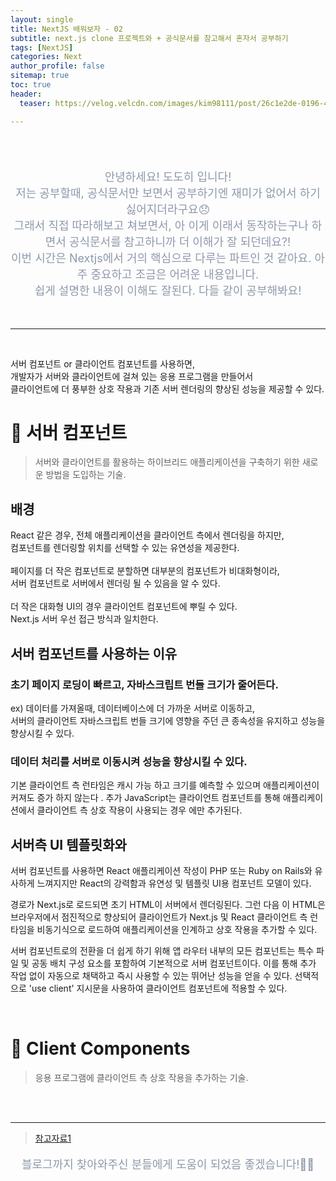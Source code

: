 ```yaml
---
layout: single
title: NextJS 배워보자 - 02
subtitle: next.js clone 프로젝트와 + 공식문서를 참고해서 혼자서 공부하기
tags: [NextJS]
categories: Next
author_profile: false
sitemap: true
toc: true
header:
  teaser: https://velog.velcdn.com/images/kim98111/post/26c1e2de-0196-4e2c-912f-e5e881679459/image.png

---
```


<br/>
<br/>

<p align="center"  style="color:#8E99AB; font-size :18px">안녕하세요! 도도히 입니다! <br/>저는 공부할때, 공식문서만 보면서 공부하기엔 재미가 없어서 하기 싫어지더라구요😞<br/>
그래서 직접 따라해보고 쳐보면서, 아 이게 이래서 동작하는구나 하면서 공식문서를 참고하니까 더 이해가 잘 되던데요?!<br/>
이번 시간은 Nextjs에서 거의 핵심으로 다루는 파트인 것 같아요. 아주 중요하고 조금은 어려운 내용입니다.<br/>
쉽게 설명한 내용이 이해도 잘된다. 다들 같이 공부해봐요!</p>

<br/>

---

<br/>

서버 컴포넌트 or 클라이언트 컴포넌트를 사용하면,<br/>
개발자가 서버와 클라이언트에 걸쳐 있는 응용 프로그램을 만들어서<br/>
클라이언트에 더 풍부한 상호 작용과 기존 서버 렌더링의 향상된 성능을 제공할 수 있다.<br/>

# 📌 서버 컴포넌트

> 서버와 클라이언트를 활용하는 하이브리드 애플리케이션을 구축하기 위한 새로운 방법을 도입하는 기술.

## 배경

React 같은 경우, 전체 애플리케이션을 클라이언트 측에서 렌더링을 하지만,<br/>
컴포넌트를 렌더링할 위치를 선택할 수 있는 유연성을 제공한다.<br/>
<br/>
페이지를 더 작은 컴포넌트로 분할하면 대부분의 컴포넌트가 비대화형이라,<br/>
서버 컴포넌트로 서버에서 렌더링 될 수 있음을 알 수 있다.<br/>
<br/>
더 작은 대화형 UI의 경우 클라이언트 컴포넌트에 뿌릴 수 있다. <br/>
Next.js 서버 우선 접근 방식과 일치한다.<br/>


## 서버 컴포넌트를 사용하는 이유

### 초기 페이지 로딩이 빠르고, 자바스크립트 번들 크기가 줄어든다.

ex) 데이터를 가져올때, 데이터베이스에 더 가까운 서버로 이동하고,<br/>
서버의 클라이언트 자바스크립트 번들 크기에 영향을 주던 큰 종속성을 유지하고 성능을 향상시킬 수 있다.

### 데이터 처리를 서버로 이동시켜 성능을 향상시킬 수 있다.

기본 클라이언트 측 런타임은 캐시 가능 하고 크기를 예측할 수 있으며 애플리케이션이 커져도 증가 하지 않는다 . 
추가 JavaScript는 클라이언트 컴포넌트를 통해 애플리케이션에서 클라이언트 측 상호 작용이 사용되는 경우 에만 추가된다.

## 서버측 UI 템플릿화와

서버 컴포넌트를 사용하면 React 애플리케이션 작성이 PHP 또는 Ruby on Rails와 유사하게 느껴지지만 
React의 강력함과 유연성 및 템플릿 UI용 컴포넌트 모델이 있다.



경로가 Next.js로 로드되면 초기 HTML이 서버에서 렌더링된다. 
그런 다음 이 HTML은 브라우저에서 점진적으로 향상되어 클라이언트가 Next.js 및 React 클라이언트 측 런타임을 비동기식으로 로드하여 애플리케이션을 인계하고 상호 작용을 추가할 수 있다.

서버 컴포넌트로의 전환을 더 쉽게 하기 위해 앱 라우터 내부의 모든 컴포넌트는 특수 파일 및 공동 배치 구성 요소를 포함하여 기본적으로 서버 컴포넌트이다. 
이를 통해 추가 작업 없이 자동으로 채택하고 즉시 사용할 수 있는 뛰어난 성능을 얻을 수 있다. 
선택적으로 'use client' 지시문을 사용하여 클라이언트 컴포넌트에 적용할 수 있다.
  
<br/>

# 📌 Client Components

> 응용 프로그램에 클라이언트 측 상호 작용을 추가하는 기술.




<br/>
<br/>

---

> [참고자료1](https://nextjs.org/docs/getting-started/installation)

<p align="center"  style="color:#8E99AB; font-size :18px">블로그까지 찾아와주신 분들에게 도움이 되었음 좋겠습니다!🙇‍♀️ </p>

<br/><br/>
